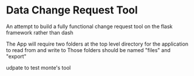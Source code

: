 # Data Change Request Tool
An attempt to build a fully functional change request tool on the flask framework rather than dash

The App will require two folders at the top level directory for the application to read from and write to
Those folders should be named "files" and "export"

udpate to test monte's tool
